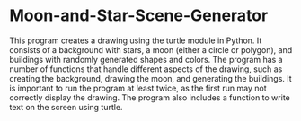 # Moon-and-Star-Scene-Generator
This program creates a drawing using the turtle module in Python. It consists of a background with stars, a moon (either a circle or polygon), and buildings with randomly generated shapes and colors. The program has a number of functions that handle different aspects of the drawing, such as creating the background, drawing the moon, and generating the buildings. It is important to run the program at least twice, as the first run may not correctly display the drawing. The program also includes a function to write text on the screen using turtle.
